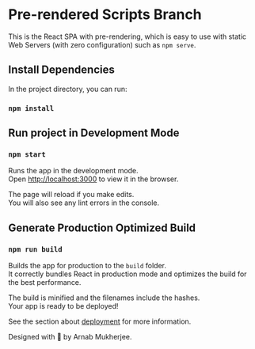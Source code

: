 # Pre-rendered Scripts Branch

This is the React SPA with pre-rendering, which is easy to use with static Web Servers (with zero configuration) such as `npm serve`.

## Install Dependencies

In the project directory, you can run:

### `npm install`

## Run project in Development Mode

### `npm start`

Runs the app in the development mode.\
Open [http://localhost:3000](http://localhost:3000) to view it in the browser.

The page will reload if you make edits.\
You will also see any lint errors in the console.

## Generate Production Optimized Build

### `npm run build`

Builds the app for production to the `build` folder.\
It correctly bundles React in production mode and optimizes the build for the best performance.

The build is minified and the filenames include the hashes.\
Your app is ready to be deployed!

See the section about [deployment](https://facebook.github.io/create-react-app/docs/deployment) for more information.

Designed with :blue_heart: by Arnab Mukherjee.
